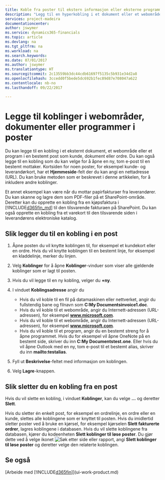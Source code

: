 ```yaml
---
title: Koble fra poster til ekstern informasjon eller eksterne programmer | Microsoft-dokumentasjon
description: "Legg til en hyperkobling i et dokument eller et webområde til en bestemt post, for eksempel en kunde eller et dokument."
services: project-madeira
documentationcenter: 
author: jswymer
ms.service: dynamics365-financials
ms.topic: article
ms.devlang: na
ms.tgt_pltfrm: na
ms.workload: na
ms.search.keywords: 
ms.date: 07/01/2017
ms.author: jswymer
ms.translationtype: HT
ms.sourcegitcommit: 2c13559bb3dc44cdb61697f5135c5b931e34d2a8
ms.openlocfilehash: 3ccedd0f5bede5dc692b1fec89d87e708047a622
ms.contentlocale: nb-no
ms.lasthandoff: 09/22/2017

---
```

# <a name="adding-links-to-websites-documents-or-programs-on-records"></a>Legge til koblinger i webområder, dokumenter eller programmer i poster
Du kan legge til en kobling i et eksternt dokument, et webområde eller et program i en bestemt post som kunde, dokument eller ordre. Du kan også legge til en kobling som du kan velge for å åpne en ny, tom e-post til en bestemt mottaker. Kortsiden for noen poster, for eksempel kunde- og leverandørkort, har et **Hjemmeside**-felt der du kan angi en nettadresse (URL). Du kan bruke metoden som er beskrevet i denne artikkelen, for å inkludere andre koblinger.

Et annet eksempel kan være når du mottar papirfakturaer fra leverandører. Du kan skanne og lagre dem som PDF-filer på et SharePoint-område. Deretter kan du opprette en kobling fra en kjøpsfaktura i [!INCLUDE[d365fin_md](includes/d365fin_md.md)] til den tilsvarende fakturaen på SharePoint. Du kan også opprette en kobling fra et varekort til den tilsvarende siden i leverandørens elektroniske katalog.
  
## <a name="to-add-a-link-on-a-record"></a>Slik legger du til en kobling i en post   
  
1.  Åpne posten du vil knytte koblingen til, for eksempel et kundekort eller en ordre. Hvis du vil knytte koblingen til en bestemt linje, for eksempel en kladdelinje, merker du linjen.  
  
2.  Velg **Koblinger** for å åpne **Koblinger**-vinduer som viser alle gjeldende koblinger som er lagt til posten.

3. Hvis du vil legge til en ny kobling, velger du **+ny**. 
  
4.  I vinduet **Koblingsadresse** angir du

    -   Hvis du vil koble til en fil på datamaskinen eller nettverket, angir du fullstendig bane og filnavn som **C:My Documentsinvoice1.doc**.
    -   Hvis du vil koble til et webområde, angir du Internett-adressen (URL-adressen), for eksempel **www.microsoft.com**. 
    -   Hvis du vil koble til et webområde, angir du Internett-adressen (URL-adressen), for eksempel **www.microsoft.com**. 
    -   Hvis du vil koble til et program, angir du en bestemt streng for å åpne programmet. Hvis du for eksempel vil åpne OneNote på en bestemt side, skriver du inn **C:My Documentstest.one**. Eller hvis du vil åpne Outlook med en ny, tom e-post til et bestemt alias, skriver du inn **mailto:testalias**.  
  
5.  Fyll ut **Beskrivelse**-feltet med informasjon om koblingen.  
  
6.  Velg **Lagre**-knappen.  
  
## <a name="to-delete-a-link-from-a-record"></a>Slik sletter du en kobling fra en post  
  
Hvis du vil slette en kobling, i vinduet **Koblinger**, kan du velge **...** og deretter **Slett**.

Hvis du sletter én enkelt post, for eksempel en ordrelinje, en ordre eller en kunde, slettes alle koblingene som er knyttet til posten. Hvis du imidlertid sletter poster ved å bruke en kjørsel, for eksempel kjørselen **Slett fakturerte ordrer**, lagres koblingene i databasen. Hvis du vil slette koblingene fra databasen, kjører du kodeenheten **Slett koblinger til løse poster**. Du gjør dette ved å velge ikonet ![Søk etter side eller rapport](media/ui-search/search_small.png "Ikonet Søk etter side eller rapport"), angi **Slett koblinger til løse poster** og deretter velge den relaterte koblingen.   
  
<!-- ### To run delete orphaned record links  
  
1.  Choose the ![Search for Page or Report](media/ui-search/search_small.png "Search for Page or Report icon") icon, enter **Data Deletion**, and then choose the related link.  
  
2.  On the **Data Deletion** page, choose **Tasks**, and then choose **Delete Orphaned Record Links**.  -->
  
## <a name="see-also"></a>Se også  
[Arbeide med [!INCLUDE[d365fin](includes/d365fin_md.md)]](ui-work-product.md)  
